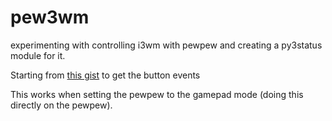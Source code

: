 # pew3wm

experimenting with controlling i3wm with pewpew and creating a py3status module for it.

Starting from [this gist](https://gist.github.com/hbrylkowski/3ea9c65b672748b4f6a85074dd6ee311) to get the button events

This works when setting the pewpew to the gamepad mode (doing this directly on the pewpew).
